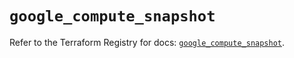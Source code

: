# `google_compute_snapshot`

Refer to the Terraform Registry for docs: [`google_compute_snapshot`](https://registry.terraform.io/providers/hashicorp/google/6.40.0/docs/resources/compute_snapshot).
